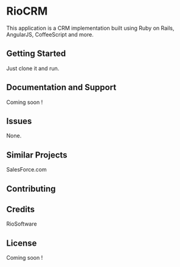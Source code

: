 RioCRM
================

This application is a CRM implementation built using Ruby on Rails, AngularJS, CoffeeScript and more.

Getting Started
---------------

Just clone it and run.

Documentation and Support
-------------------------

Coming soon !

Issues
-------------

None.

Similar Projects
----------------

SalesForce.com

Contributing
------------

Credits
-------

RioSoftware

License
-------

Coming soon !